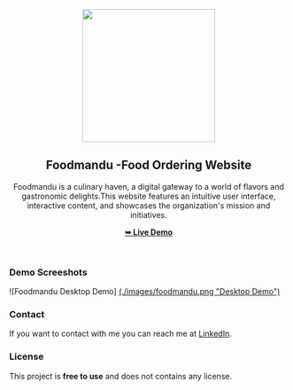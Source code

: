 <div align="center">
<img src="./images/logo.png" style="width: 240px;" />

  <h2 align="center">Foodmandu -Food Ordering Website </h2>

Foodmandu is a culinary haven, a digital gateway to a world of flavors and gastronomic delights.This website features an intuitive user interface,
interactive content, and showcases the organization's
mission and initiatives.

<a href="https://foodmandunepal.netlify.app//"><strong>➥ Live Demo</strong></a>

</div>

<br />

### Demo Screeshots

![Foodmandu Desktop Demo] <a href="https://foodmandunepal.netlify.app//">
(./images/foodmandu.png "Desktop Demo") </a>

### Contact

If you want to contact with me you can reach me at [LinkedIn](https://www.linkedin.com/in/stha-rabin/).

### License

This project is **free to use** and does not contains any license.
